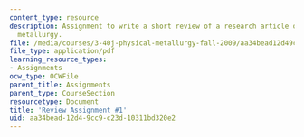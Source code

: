 ```yaml
---
content_type: resource
description: Assignment to write a short review of a research article on physical
  metallurgy.
file: /media/courses/3-40j-physical-metallurgy-fall-2009/aa34bead12d49cc9c23d10311bd320e2_MIT3_40JF09_ra1.pdf
file_type: application/pdf
learning_resource_types:
- Assignments
ocw_type: OCWFile
parent_title: Assignments
parent_type: CourseSection
resourcetype: Document
title: 'Review Assignment #1'
uid: aa34bead-12d4-9cc9-c23d-10311bd320e2
---
```

